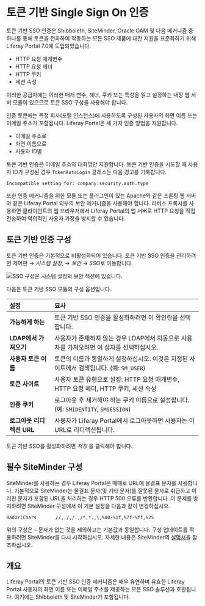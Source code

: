 # 토큰 기반 Single Sign On 인증

토큰 기반 SSO 인증은 Shibboleth, SiteMinder, Oracle OAM 및 다음 메커니즘 중 하나를 통해 토큰을 전파하여 작동하는 모든 SSO 제품에 대한 지원을 표준화하기 위해 Liferay Portal 7.0에 도입되었습니다.

* HTTP 요청 매개변수
* HTTP 요청 헤더
* HTTP 쿠키
* 세션 속성

이러한 공급자에는 이러한 매개 변수, 헤더, 쿠키 또는 특성을 읽고 설정하는 내장 웹 서버 모듈이 있으므로 토큰 SSO 구성을 사용해야 합니다.

인증 토큰에는 특정 회사(포털 인스턴스)에 사용하도록 구성된 사용자의 화면 이름 또는 이메일 주소가 포함됩니다. Liferay Portal은 세 가지 인증 방법을 지원합니다.

* 이메일 주소로
* 화면 이름으로
* 사용자 ID별

토큰 기반 인증은 이메일 주소와 대화명만 지원합니다. 토큰 기반 인증을 시도할 때 사용자 ID가 구성된 경우 `TokenAutoLogin` 클래스는 다음 경고를 기록합니다.

```
Incompatible setting for: company.security.auth.type
```

또한 인증 메커니즘을 위한 모듈 또는 플러그인이 있는 Apache와 같은 프론팅 웹 서버와 같은 Liferay Portal 외부의 보안 메커니즘을 사용해야 합니다. 리버스 프록시를 사용하면 클라이언트의 웹 브라우저에서 Liferay Portal의 앱 서버로 HTTP 요청을 직접 전송하여 악의적인 사용자 가장을 방지할 수 있습니다.

## 토큰 기반 인증 구성

토큰 기반 인증은 기본적으로 비활성화되어 있습니다. 토큰 기반 SSO 인증을 관리하려면 제어판 &rarr; *시스템 설정*, &rarr; *보안* &rarr; *SSO*로 이동합니다.

![SSO 구성은 시스템 설정의 보안 섹션에 있습니다.](token-based-authentication/images/01.png)

다음은 토큰 기반 SSO 모듈의 구성 옵션입니다.

| 설정                | 묘사                                                           |
|:----------------- |:------------------------------------------------------------ |
| **가능하게 하는**       | 토큰 기반 SSO 인증을 활성화하려면 이 확인란을 선택합니다.                           |
| **LDAP에서 가져오기**   | 사용자가 존재하지 않는 경우 LDAP에서 자동으로 사용자를 가져오려면 이 상자를 선택하십시오.         |
| **사용자 토큰 이름**     | 토큰의 이름과 동일하게 설정하십시오. 이것은 지정된 사이트에서 검색됩니다. (예: `SM_USER`)      |
| **토큰 사이트**         | 사용자 토큰 유형으로 설정: HTTP 요청 매개변수, HTTP 요청 헤더, HTTP 쿠키, 세션 속성     |
| **인증 쿠키**         | 로그아웃 후 제거해야 하는 쿠키 이름으로 설정합니다. (예: `SMIDENTITY`, `SMSESSION`) |
| **로그아웃 리디렉션 URL** | 사용자가 Liferay Portal에서 로그아웃하면 사용자는 이 URL로 리디렉션됩니다.            |

토큰 기반 SSO를 활성화하려면 *저장* 을 클릭해야 합니다.

## 필수 SiteMinder 구성

SiteMinder를 사용하는 경우 Liferay Portal은 때때로 URL에 물결표 문자를 사용합니다. 기본적으로 SiteMinder는 물결표 문자(및 기타 문자)를 잘못된 문자로 취급하고 이러한 문자가 포함된 URL을 처리하는 경우 HTTP 500 오류를 반환합니다. 이 문제를 방지하려면 SiteMinder 구성에서 이 기본 설정을 다음과 같이 변경하십시오.

```
BadUrlChars       //,./,/.,/*,*.,\,%00-%1f,%7f-%ff,%25
```

위의 구성은 `~` 문자가 없는 것을 제외하고는 기본값과 동일합니다. 구성 업데이트를 적용하려면 SiteMinder를 다시 시작하십시오. 자세한 내용은 SiteMinder의 [설명서](https://techdocs.broadcom.com/us/product-content/recommended-reading/technical-document-index/ca-siteminder-informational-documentation-index.html)을 참조하십시오.

## 개요

Liferay Portal의 토큰 기반 SSO 인증 메커니즘은 매우 유연하며 유효한 Liferay Portal 사용자의 화면 이름 또는 이메일 주소를 제공하는 모든 SSO 솔루션과 호환됩니다. 여기에는 Shibboleth 및 SiteMinder가 포함됩니다.
